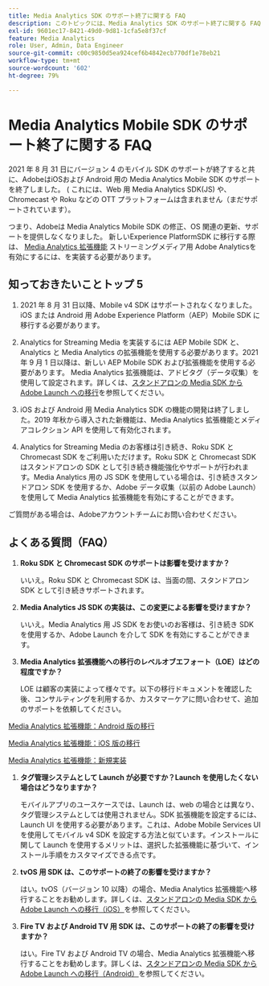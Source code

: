 ```yaml
---
title: Media Analytics SDK のサポート終了に関する FAQ
description: このトピックには、Media Analytics SDK のサポート終了に関する FAQ が含まれています。
exl-id: 9601ec17-8421-49d0-9d81-1cfa5e8f37cf
feature: Media Analytics
role: User, Admin, Data Engineer
source-git-commit: c00c9850d5ea924cef6b4842ecb770df1e78eb21
workflow-type: tm+mt
source-wordcount: '602'
ht-degree: 79%

---
```


# Media Analytics Mobile SDK のサポート終了に関する FAQ

2021 年 8 月 31 日にバージョン 4 のモバイル SDK のサポートが終了すると共に、AdobeはiOSおよび Android 用の Media Analytics Mobile SDK のサポートを終了しました。 ( これには、Web 用 Media Analytics SDK(JS) や、Chromecast や Roku などの OTT プラットフォームは含まれません（まだサポートされています）。

つまり、Adobeは Media Analytics Mobile SDK の修正、OS 関連の更新、サポートを提供しなくなりました。 新しいExperience PlatformSDK に移行する際は、 [Media Analytics 拡張機能](https://developer.adobe.com/client-sdks/documentation/adobe-media-analytics/) ストリーミングメディア用 Adobe Analyticsを有効にするには、を実装する必要があります。


## 知っておきたいことトップ 5

1. 2021 年 8 月 31 日以降、Mobile v4 SDK はサポートされなくなりました。 iOS または Android 用 Adobe Experience Platform（AEP）Mobile SDK に移行する必要があります。

1. Analytics for Streaming Media を実装するには AEP Mobile SDK と、Analytics と Media Analytics の拡張機能を使用する必要があります。2021 年 9 月 1 日以降は、新しい AEP Mobile SDK および拡張機能を使用する必要があります。  Media Analytics 拡張機能は、アドビタグ（データ収集）を使用して設定されます。詳しくは、[スタンドアロンの Media SDK から Adobe Launch への移行](/help/legacy/sdk-to-launch/sdk-to-launch-migration.md)を参照してください。

1. iOS および Android 用 Media Analytics SDK の機能の開発は終了しました。2019 年秋から導入された新機能は、Media Analytics 拡張機能とメディアコレクション API を使用して有効化されます。

1. Analytics for Streaming Media のお客様は引き続き、Roku SDK と Chromecast SDK をご利用いただけます。Roku SDK と Chromecast SDK はスタンドアロンの SDK として引き続き機能強化やサポートが行われます。Media Analytics 用の JS SDK を使用している場合は、引き続きスタンドアロン SDK を使用するか、Adobe データ収集（以前の Adobe Launch）を使用して Media Analytics 拡張機能を有効にすることができます。

ご質問がある場合は、Adobeアカウントチームにお問い合わせください。

## よくある質問（FAQ）

1. **Roku SDK と Chromecast SDK のサポートは影響を受けますか？**

   いいえ。Roku SDK と Chromecast SDK は、当面の間、スタンドアロン SDK として引き続きサポートされます。

1. **Media Analytics JS SDK の実装は、この変更による影響を受けますか？**

   いいえ。Media Analytics 用 JS SDK をお使いのお客様は、引き続き SDK を使用するか、Adobe Launch を介して SDK を有効にすることができます。

1. **Media Analytics 拡張機能への移行のレベルオブエフォート（LOE）はどの程度ですか？**

   LOE は顧客の実装によって様々です。以下の移行ドキュメントを確認した後、コンサルティングを利用するか、カスタマーケアに問い合わせて、追加のサポートを依頼してください。

[Media Analytics 拡張機能：Android 版の移行](/help/legacy/sdk-to-launch/sdk-to-launch-migration-platforms/sdk-to-launch-migration-android.md)

[Media Analytics 拡張機能：iOS 版の移行](/help/legacy/sdk-to-launch/sdk-to-launch-migration-platforms/sdk-to-launch-migration-ios.md)

   [Media Analytics 拡張機能：新規実装](https://developer.adobe.com/client-sdks/documentation/adobe-media-analytics/)

1. **タグ管理システムとして Launch が必要ですか？Launch を使用したくない場合はどうなりますか？**

   モバイルアプリのユースケースでは、Launch は、web の場合とは異なり、タグ管理システムとしては使用されません。SDK 拡張機能を設定するには、Launch UI を使用する必要があります。これは、Adobe Mobile Services UI を使用してモバイル v4 SDK を設定する方法と似ています。インストールに関して Launch を使用するメリットは、選択した拡張機能に基づいて、インストール手順をカスタマイズできる点です。

1. **tvOS 用 SDK は、このサポートの終了の影響を受けますか？**

   はい。tvOS（バージョン 10 以降）の場合、Media Analytics 拡張機能へ移行することをお勧めします。詳しくは、[スタンドアロンの Media SDK から Adobe Launch への移行（iOS）](/help/legacy/sdk-to-launch/sdk-to-launch-migration-platforms/sdk-to-launch-migration-ios.md)を参照してください。

1. **Fire TV および Android TV 用 SDK は、このサポートの終了の影響を受けますか？**

   はい。Fire TV および Android TV の場合、Media Analytics 拡張機能へ移行することをお勧めします。詳しくは、[スタンドアロンの Media SDK から Adobe Launch への移行（Android）](/help/legacy/sdk-to-launch/sdk-to-launch-migration-platforms/sdk-to-launch-migration-android.md)を参照してください。
